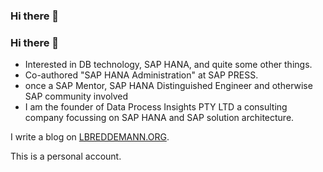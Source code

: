 ### Hi there 👋

<!--
**LarsBr/LarsBr** is a ✨ _special_ ✨ repository because its `README.md` (this file) appears on your GitHub profile.

Here are some ideas to get you started:

- 🔭 I’m currently working on ...
- 🌱 I’m currently learning ...
- 👯 I’m looking to collaborate on ...
- 🤔 I’m looking for help with ...
- 💬 Ask me about ...
- 📫 How to reach me: ...
- 😄 Pronouns: ...
- ⚡ Fun fact: ...
-->

### Hi there 👋

- Interested in DB technology, SAP HANA, and quite some other things.
- Co-authored "SAP HANA Administration" at SAP PRESS. 
- once a SAP Mentor, SAP HANA Distinguished Engineer and otherwise SAP community involved
- I am the founder of Data Process Insights PTY LTD a consulting company focussing on SAP HANA and SAP solution architecture.

I write a blog on [LBREDDEMANN.ORG](https://lbreddemann.org).

This is a personal account.
